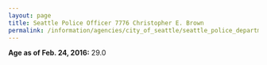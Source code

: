 ```yaml
---
layout: page
title: Seattle Police Officer 7776 Christopher E. Brown
permalink: /information/agencies/city_of_seattle/seattle_police_department/copbook/7776/
---
```


**Age as of Feb. 24, 2016:** 29.0
